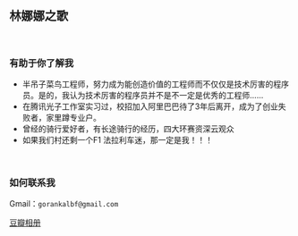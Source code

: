 ## 林娜娜之歌

<br>

### 有助于你了解我

- 半吊子菜鸟工程师，努力成为能创造价值的工程师而不仅仅是技术厉害的程序员。是的，我认为技术厉害的程序员并不是不一定是优秀的工程师......
- 在腾讯光子工作室实习过，校招加入阿里巴巴待了3年后离开，成为了创业失败者，家里蹲专业户。
- 曾经的骑行爱好者，有长途骑行的经历，四大环赛资深云观众
- 如果我们村还剩一个F1 法拉利车迷，那一定是我！！！

<br>

### 如何联系我

Gmail：`gorankalbf@gmail.com`

[豆瓣相册](https://www.douban.com/people/165976323/photos)